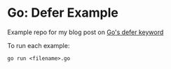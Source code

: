 # Go: Defer Example

Example repo for my blog post on [Go's defer keyword](https://sohamkamani.com/golang/defer/)

To run each example:

`go run <filename>.go`